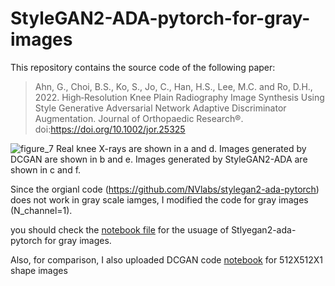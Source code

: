 # StyleGAN2-ADA-pytorch-for-gray-images

This repository contains the source code of the following paper:

 > Ahn, G., Choi, B.S., Ko, S., Jo, C., Han, H.S., Lee, M.C. and Ro, D.H., 2022. High‐Resolution Knee Plain Radiography Image Synthesis Using Style Generative Adversarial Network Adaptive Discriminator Augmentation. Journal of Orthopaedic Research®. doi:https://doi.org/10.1002/jor.25325
 
![figure_7](https://user-images.githubusercontent.com/58503653/126597885-68f98821-d633-4617-87bd-0e3aa2d938ec.png)
Real knee X-rays are shown in a and d. Images generated by DCGAN are shown in b and e. Images generated by StyleGAN2-ADA are shown in c and f.

Since the orgianl code (https://github.com/NVlabs/stylegan2-ada-pytorch) does not work in gray scale iamges, I modified the code for gray images (N_channel=1). 

you should check the [notebook file](https://github.com/gunahn/StyleGAN2-ADA-pytorch-for-gray-images/blob/main/StlyeGAN2-ADA-pytorch%20for%20gray%20images.ipynb) for the usuage of Stlyegan2-ada-pytorch for gray images. 


Also, for comparison, I also uploaded DCGAN code [notebook](https://github.com/gunahn/StyleGAN2-ADA-pytorch-for-gray-images/blob/main/Knee%20X-ray%20images%20synthesis%20by%20DCGAN.ipynb) for 512X512X1 shape images 
